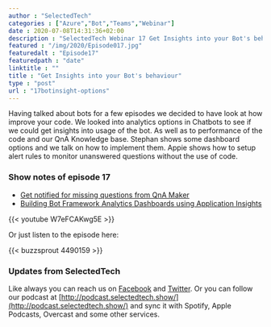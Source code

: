```yaml
---
author : "SelectedTech"
categories : ["Azure","Bot","Teams","Webinar"]
date : 2020-07-08T14:31:36+02:00
description : "SelectedTech Webinar 17 Get Insights into your Bot's behaviour"
featured : "/img/2020/Episode017.jpg"
featuredalt : "Episode17"
featuredpath : "date"
linktitle : ""
title : "Get Insights into your Bot's behaviour"
type : "post"
url : "17botinsight-options"
---
```


Having talked about bots for a few episodes we decided to have look at how improve your code. We looked into analytics options in Chatbots to see if we could get insights into usage of the bot. As well as to performance of the code and our QnA Knowledge base. Stephan shows some dashboard options and we talk on how to implement them. Appie shows how to setup alert rules to monitor unanswered questions without the use of code.

### Show notes of episode 17

- [Get notified for missing questions from QnA Maker](https://bisser.io/building-bot-framework-analytics-dashboards-using-application-insights/)
- [Building Bot Framework Analytics Dashboards using Application Insights](https://www.cloudappie.nl/chatbot-insights-missing-answers/)

{{< youtube W7eFCAKwg5E >}}

Or just listen to the episode here:

{{< buzzsprout 4490159 >}}

### Updates from SelectedTech

Like always you can reach us on [Facebook](https://www.facebook.com/SelectedTechPage/) and [Twitter](https://twitter.com/selectedtech). Or you can follow our podcast at [http://podcast.selectedtech.show/](http://podcast.selectedtech.show/) and sync it with Spotify, Apple Podcasts, Overcast and some other services.
